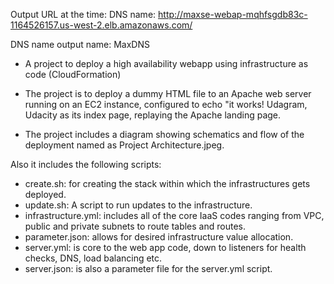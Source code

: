Output URL at the time:
DNS name: http://maxse-webap-mqhfsgdb83c-1164526157.us-west-2.elb.amazonaws.com/

DNS name output name: MaxDNS

- A project to deploy a high availability webapp using infrastructure as code (CloudFormation) 

- The project is to deploy a dummy HTML file to an Apache web server running on an EC2 instance, configured to echo "it works! Udagram, Udacity as its index page, replaying the Apache landing page.

- The project includes a diagram showing schematics and flow of the deployment named as Project Architecture.jpeg.


Also it includes the following scripts:

- create.sh: for creating the stack within which the infrastructures gets deployed.
- update.sh: A script to run updates to the infrastructure.
- infrastructure.yml: includes all of the core IaaS codes ranging from VPC, public and private subnets to route tables and routes.
- parameter.json: allows for desired infrastructure value allocation.
- server.yml: is core to the web app code, down to listeners for health checks, DNS, load balancing etc.
- server.json: is also a parameter file for the server.yml script.
